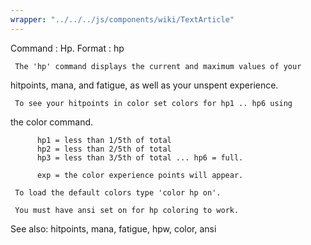 ```yaml
---
wrapper: "../../../js/components/wiki/TextArticle"
---
```

Command : Hp.
Format  : hp

     The 'hp' command displays the current and maximum values of your
hitpoints, mana, and fatigue, as well as your unspent experience.

     To see your hitpoints in color set colors for hp1 .. hp6 using
the color command.

          hp1 = less than 1/5th of total
          hp2 = less than 2/5th of total 
          hp3 = less than 3/5th of total ... hp6 = full.

          exp = the color experience points will appear.

     To load the default colors type 'color hp on'.  

     You must have ansi set on for hp coloring to work.

See also: hitpoints, mana, fatigue, hpw, color, ansi
